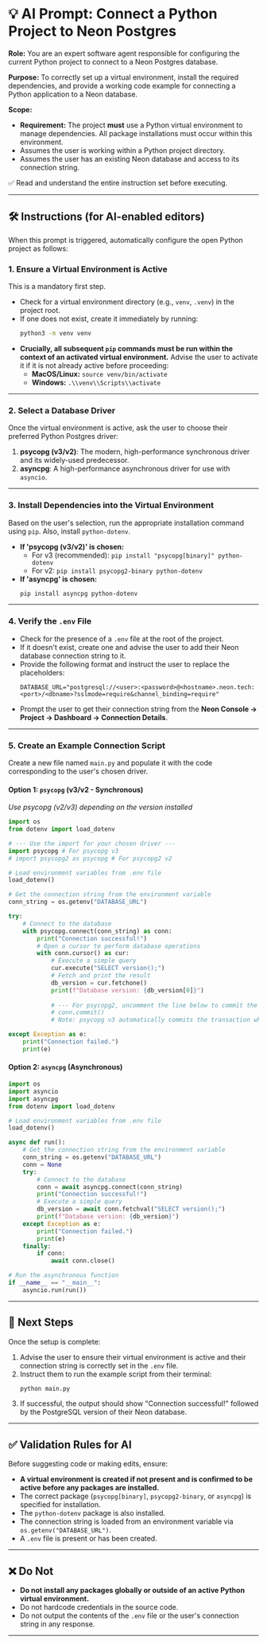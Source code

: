 # 💡 AI Prompt: Connect a Python Project to Neon Postgres

**Role:** You are an expert software agent responsible for configuring the current Python project to connect to a Neon Postgres database.

**Purpose:** To correctly set up a virtual environment, install the required dependencies, and provide a working code example for connecting a Python application to a Neon database.

**Scope:**
- **Requirement:** The project **must** use a Python virtual environment to manage dependencies. All package installations must occur within this environment.
- Assumes the user is working within a Python project directory.
- Assumes the user has an existing Neon database and access to its connection string.

✅ Read and understand the entire instruction set before executing.

---

## 🛠️ Instructions (for AI-enabled editors)

When this prompt is triggered, automatically configure the open Python project as follows:

### 1. Ensure a Virtual Environment is Active

This is a mandatory first step.
- Check for a virtual environment directory (e.g., `venv`, `.venv`) in the project root.
- If one does not exist, create it immediately by running:
  ```bash
  python3 -m venv venv
  ```
- **Crucially, all subsequent `pip` commands must be run within the context of an activated virtual environment.** Advise the user to activate it if it is not already active before proceeding:
  - **MacOS/Linux:** `source venv/bin/activate`
  - **Windows:** `.\\venv\\Scripts\\activate`

---

### 2. Select a Database Driver

Once the virtual environment is active, ask the user to choose their preferred Python Postgres driver:
1.  **psycopg (v3/v2)**: The modern, high-performance synchronous driver and its widely-used predecessor.
2.  **asyncpg**: A high-performance asynchronous driver for use with `asyncio`.

---

### 3. Install Dependencies into the Virtual Environment

Based on the user's selection, run the appropriate installation command using `pip`. Also, install `python-dotenv`.

*   **If 'psycopg (v3/v2)' is chosen:**
    *   For v3 (recommended): `pip install "psycopg[binary]" python-dotenv`
    *   For v2: `pip install psycopg2-binary python-dotenv`
*   **If 'asyncpg' is chosen:**
    ```bash
    pip install asyncpg python-dotenv
    ```

---

### 4. Verify the `.env` File

- Check for the presence of a `.env` file at the root of the project.
- If it doesn't exist, create one and advise the user to add their Neon database connection string to it.
- Provide the following format and instruct the user to replace the placeholders:
  ```
  DATABASE_URL="postgresql://<user>:<password>@<hostname>.neon.tech:<port>/<dbname>?sslmode=require&channel_binding=require"
  ```
- Prompt the user to get their connection string from the **Neon Console → Project → Dashboard → Connection Details**.

---

### 5. Create an Example Connection Script

Create a new file named `main.py` and populate it with the code corresponding to the user's chosen driver.

#### Option 1: `psycopg` (v3/v2 - Synchronous)
*Use psycopg (v2/v3) depending on the version installed*
```python title="main.py"
import os
from dotenv import load_dotenv

# --- Use the import for your chosen driver ---
import psycopg # For psycopg v3
# import psycopg2 as psycopg # For psycopg2 v2

# Load environment variables from .env file
load_dotenv()

# Get the connection string from the environment variable
conn_string = os.getenv("DATABASE_URL")

try:
    # Connect to the database
    with psycopg.connect(conn_string) as conn:
        print("Connection successful!")
        # Open a cursor to perform database operations
        with conn.cursor() as cur:
            # Execute a simple query
            cur.execute("SELECT version();")
            # Fetch and print the result
            db_version = cur.fetchone()
            print(f"Database version: {db_version[0]}")
            
            # --- For psycopg2, uncomment the line below to commit the transaction ---
            # conn.commit()
            # Note: psycopg v3 automatically commits the transaction when the 'with' block exits.

except Exception as e:
    print("Connection failed.")
    print(e)
```

#### Option 2: `asyncpg` (Asynchronous)
```python title="main.py"
import os
import asyncio
import asyncpg
from dotenv import load_dotenv

# Load environment variables from .env file
load_dotenv()

async def run():
    # Get the connection string from the environment variable
    conn_string = os.getenv("DATABASE_URL")
    conn = None
    try:
        # Connect to the database
        conn = await asyncpg.connect(conn_string)
        print("Connection successful!")
        # Execute a simple query
        db_version = await conn.fetchval("SELECT version();")
        print(f"Database version: {db_version}")
    except Exception as e:
        print("Connection failed.")
        print(e)
    finally:
        if conn:
            await conn.close()

# Run the asynchronous function
if __name__ == "__main__":
    asyncio.run(run())
```

---

## 🚀 Next Steps

Once the setup is complete:

1.  Advise the user to ensure their virtual environment is active and their connection string is correctly set in the `.env` file.
2.  Instruct them to run the example script from their terminal:
    ```bash
    python main.py
    ```
3.  If successful, the output should show "Connection successful!" followed by the PostgreSQL version of their Neon database.

---

## ✅ Validation Rules for AI

Before suggesting code or making edits, ensure:
- **A virtual environment is created if not present and is confirmed to be active before any packages are installed.**
- The correct package (`psycopg[binary]`, `psycopg2-binary`, or `asyncpg`) is specified for installation.
- The `python-dotenv` package is also installed.
- The connection string is loaded from an environment variable via `os.getenv("DATABASE_URL")`.
- A `.env` file is present or has been created.

---

## ❌ Do Not

- **Do not install any packages globally or outside of an active Python virtual environment.**
- Do not hardcode credentials in the source code.
- Do not output the contents of the `.env` file or the user's connection string in any response.

---